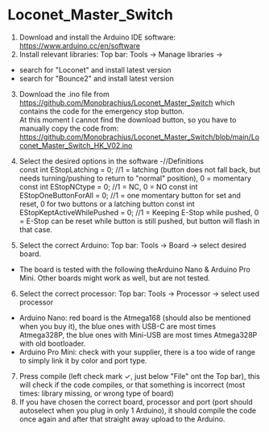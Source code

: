 # Loconet_Master_Switch

1. Download and install the Arduino IDE software: https://www.arduino.cc/en/software  
2. Install relevant libraries: Top bar: Tools -> Manage libraries -> 
  - search for "Loconet" and install latest version  
  - search for "Bounce2" and install latest version  
3. Download the .ino file from https://github.com/Monobrachius/Loconet_Master_Switch which contains the code for the emergency stop button.  
   At this moment I cannot find the download button, so you have to manually copy the code from: https://github.com/Monobrachius/Loconet_Master_Switch/blob/main/Loconet_Master_Switch_HK_V02.ino  
4. Select the desired options in the software
  -//Definitions  
   const int  EStopLatching              = 0;    //1 = latching (button does not fall back, but needs turning/pushing to return to "normal" position), 0 = momentary
   const int  EStopNCtype                = 0;    //1 = NC, 0 = NO
   const int  EStopOneButtonForAll       = 0;    //1 = one momentary button for set and reset, 0 for two buttons or a latching button
   const int  EStopKeptActiveWhilePushed = 0;    //1 = Keeping E-Stop while pushed, 0 = E-Stop can be reset while button is still pushed, but button will flash in that case.
   
5. Select the correct Arduino: Top bar: Tools -> Board -> select desired board.  
  - The board is tested with the following theArduino Nano & Arduino Pro Mini. Other boards might work as well, but are not tested. 
6. Select the correct processor: Top bar: Tools -> Processor -> select used processor  
  - Arduino Nano: red board is the Atmega168 (should also be mentioned when you buy it), the blue ones with USB-C are most times Atmega328P, the blue ones with Mini-USB are most times Atmega328P with old bootloader.  
  - Arduino Pro Mini: check with your supplier, there is a too wide of range to simply link it by color and port type.  

7. Press compile (left check mark ✓, just below "File" ont the Top bar), this will check if the code compiles, or that something is incorrect (most times: library missing, or wrong type of board)  
8. If you have chosen the correct board, processor and port (port should autoselect when you plug in only 1 Arduino), it should compile the code once again and after that straight away upload to the Arduino.  
